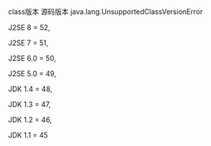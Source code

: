 class版本 源码版本 java.lang.UnsupportedClassVersionError

J2SE 8 = 52,

J2SE 7 = 51,

J2SE 6.0 = 50,

J2SE 5.0 = 49,

JDK 1.4 = 48,

JDK 1.3 = 47,

JDK 1.2 = 46,

JDK 1.1 = 45